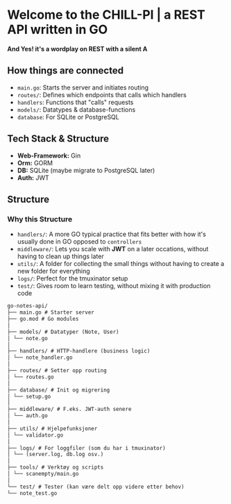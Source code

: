 # Welcome to the CHILL-PI | a REST API written in GO
**And Yes! it's a wordplay on REST with a silent A**

## How things are connected

- `main.go`: Starts the server and initiates routing
- `routes/`: Defines which endpoints that calls which handlers
- `handlers`: Functions that "calls" requests
- `models/`: Datatypes & database-functions
- `database`: For SQLite or PostgreSQL

## Tech Stack & Structure

- **Web-Framework:** Gin
- **Orm:** GORM
- **DB:** SQLite (maybe migrate to PostgreSQL later)
- **Auth:** JWT

## Structure

### Why this Structure

- `handlers/`: A more GO typical practice that fits better with how it's
  usually done in GO opposed to `controllers`
- `middleware/`: Lets you scale with **JWT** on a later occations,
  without having to clean up things later
- `utils/`: A folder for collecting the small things without having
  to create a new folder for everything
- `logs/`: Perfect for the tmuxinator setup
- `test/`: Gives room to learn testing, without mixing it with production code

```md
go-notes-api/
├── main.go # Starter server
├── go.mod # Go modules
│
├── models/ # Datatyper (Note, User)
│ └── note.go
│
├── handlers/ # HTTP-handlere (business logic)
│ └── note_handler.go
│
├── routes/ # Setter opp routing
│ └── routes.go
│
├── database/ # Init og migrering
│ └── setup.go
│
├── middleware/ # F.eks. JWT-auth senere
│ └── auth.go
│
├── utils/ # Hjelpefunksjoner
│ └── validator.go
│
├── logs/ # For loggfiler (som du har i tmuxinator)
│ └── (server.log, db.log osv.)
│
├── tools/ # Verktøy og scripts
│ └── scanempty/main.go
│
└── test/ # Tester (kan være delt opp videre etter behov)
└── note_test.go
```
